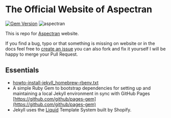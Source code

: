 # The Official Website of Aspectran

[![Gem Version](https://img.shields.io/gem/v/github-pages.svg)](https://rubygems.org/gems/github-pages)
![aspectran](https://aspectran.com/images/header_aspectran.png)

This is repo for [Aspectran](https://www.aspectran.com) website.

If you find a bug, typo or that something is missing on website or in the docs feel free to [create an issue](https://github.com/aspectran/aspectran.github.io/issues/new) you can also fork and fix it yourself I will be happy to merge your Pull Request.

## Essentials

* [howto-install-jekyll_homebrew-rbenv.txt](https://gist.github.com/r-brown/a0b50d56cfb3596e0d17)
* A simple Ruby Gem to bootstrap dependencies for setting up and maintaining a local Jekyll environment in sync with GitHub Pages  
  [https://github.com/github/pages-gem](https://github.com/github/pages-gem)
* Jekyll uses the [Liquid](https://shopify.github.io/liquid/) Template System built by Shopify.
